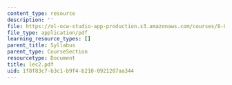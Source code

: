 ```yaml
---
content_type: resource
description: ''
file: https://ol-ocw-studio-app-production.s3.amazonaws.com/courses/8-871-selected-topics-in-theoretical-particle-physics-branes-and-gauge-theory-dynamics-fall-2004/1f8f83c7b3c1b9f4b2100921207aa344_lec2.pdf
file_type: application/pdf
learning_resource_types: []
parent_title: Syllabus
parent_type: CourseSection
resourcetype: Document
title: lec2.pdf
uid: 1f8f83c7-b3c1-b9f4-b210-0921207aa344
---
```

